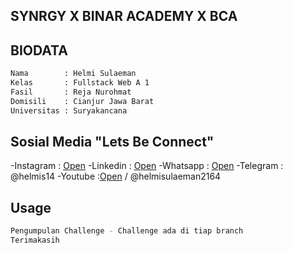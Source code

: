 ## SYNRGY X BINAR ACADEMY X BCA 


## BIODATA

```sh
Nama        : Helmi Sulaeman
Kelas       : Fullstack Web A 1
Fasil       : Reja Nurohmat
Domisili    : Cianjur Jawa Barat
Universitas : Suryakancana
```

## Sosial Media "Lets Be Connect"


-Instagram : [Open](https://www.instagram.com/helmis.vip/)
-Linkedin  : [Open](https://www.linkedin.com/in/helmi-sulaeman-9429201a7/)
-Whatsapp  : [Open](https://api.whatsapp.com/send?phone=6283817472272&amp;text)
-Telegram  : @helmis14
-Youtube   :[Open](https://www.youtube.com/channel/UCAvJBvgcaa9I4IJAMYszfDw) / @helmisulaeman2164


## Usage

```sh
Pengumpulan Challenge - Challenge ada di tiap branch 
Terimakasih
```


